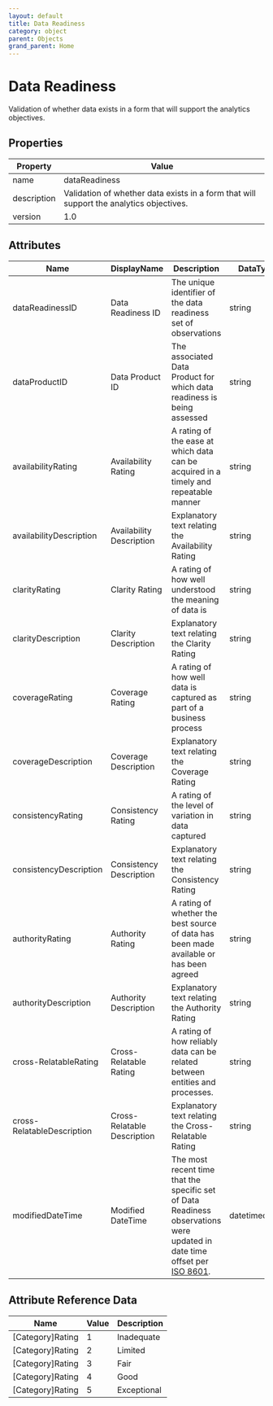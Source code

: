 ```yaml
---
layout: default
title: Data Readiness 
category: object
parent: Objects
grand_parent: Home
---
```


# Data Readiness

Validation of whether data exists in a form that will support the analytics objectives.

## Properties

| Property    | Value                                                        |
| ----------- | ------------------------------------------------------------ |
| name        | dataReadiness                                                |
| description | Validation of whether data exists in a form that will support the analytics objectives. |
| version     | 1.0                                                          |

## Attributes 

| Name                       | DisplayName                 | Description                                                  | DataType | Required? | isNullable |
| -------------------------- | --------------------------- | ------------------------------------------------------------ | -------- | --------- | ---------- |
| dataReadinessID            | Data Readiness ID           | The unique identifier of the data readiness set of observations | string   | yes       | false      |
| dataProductID              | Data Product ID             | The associated Data Product for which data readiness is being assessed | string   | yes       | false      |
| availabilityRating         | Availability Rating         | A rating of the ease at which data can be acquired in a timely and repeatable manner | string   | yes       | false      |
| availabilityDescription    | Availability Description    | Explanatory text relating the Availability Rating            | string   | no        | true       |
| clarityRating              | Clarity Rating              | A rating of how well understood the meaning of data is       | string   | yes       | false      |
| clarityDescription         | Clarity Description         | Explanatory text relating the Clarity Rating                 | string   | no        | true       |
| coverageRating             | Coverage Rating             | A rating of how well data is captured as part of a business process | string   | yes       | false      |
| coverageDescription        | Coverage Description        | Explanatory text relating the Coverage Rating                | string   | no        | true       |
| consistencyRating          | Consistency Rating          | A rating of the level of variation in data captured          | string   | yes       | false      |
| consistencyDescription     | Consistency Description     | Explanatory text relating the Consistency Rating             | string   | no        | true       |
| authorityRating            | Authority Rating            | A rating of whether the best source of data has been made available or has been agreed | string   | yes       | false      |
| authorityDescription       | Authority Description       | Explanatory text relating the Authority Rating               | string   | no        | true       |
| cross-RelatableRating      | Cross-Relatable Rating      | A rating of how reliably data can be related between entities and processes. | string   | yes       | false      |
| cross-RelatableDescription | Cross-Relatable Description | Explanatory text relating the Cross-Relatable Rating         | string   | no        | true       |
| modifiedDateTime| Modified DateTime | The most recent time that the specific set of Data Readiness observations were updated in date time offset per [ISO 8601](https://www.wikipedia.org/wiki/ISO_8601).      | datetimeoffset | no      | true   |

## Attribute Reference Data

| Name            | Value                 | Description                                                  |
| --------------- | --------------------- | ------------------------------------------------------------ |
| [Category]Rating | 1 | Inadequate |
| [Category]Rating | 2 | Limited |
| [Category]Rating | 3 | Fair |
| [Category]Rating | 4 | Good |
| [Category]Rating | 5 | Exceptional |



